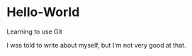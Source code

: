 # Hello-World
Learning to use Git

I was told to write about myself, but I'm not very good at that.
